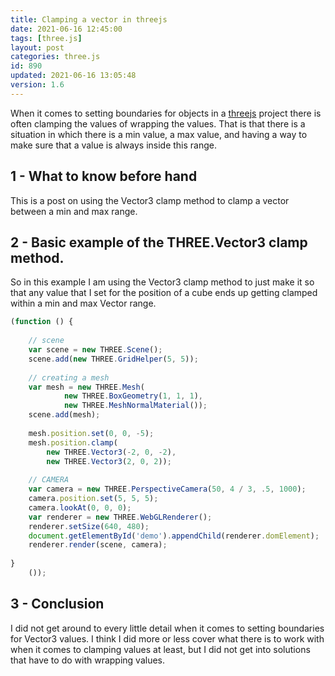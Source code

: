 ```yaml
---
title: Clamping a vector in threejs
date: 2021-06-16 12:45:00
tags: [three.js]
layout: post
categories: three.js
id: 890
updated: 2021-06-16 13:05:48
version: 1.6
---
```


When it comes to setting boundaries for objects in a [threejs](https://threejs.org/docs/index.html#manual/en/introduction/Creating-a-scene) project there is often clamping the values of wrapping the values. That is that there is a situation in which there is a min value, a max value, and having a way to make sure that a value is always inside this range.

<!-- more -->

## 1 - What to know before hand

This is a post on using the Vector3 clamp method to clamp a vector between a min and max range.

## 2 - Basic example of the THREE.Vector3 clamp method.

So in this example I am using the Vector3 clamp method to just make it so that any value that I set for the position of a cube ends up getting clamped within a min and max Vector range.

```js
(function () {
 
    // scene
    var scene = new THREE.Scene();
    scene.add(new THREE.GridHelper(5, 5));
 
    // creating a mesh
    var mesh = new THREE.Mesh(
            new THREE.BoxGeometry(1, 1, 1),
            new THREE.MeshNormalMaterial());
    scene.add(mesh);
 
    mesh.position.set(0, 0, -5);
    mesh.position.clamp(
        new THREE.Vector3(-2, 0, -2),
        new THREE.Vector3(2, 0, 2));
 
    // CAMERA
    var camera = new THREE.PerspectiveCamera(50, 4 / 3, .5, 1000);
    camera.position.set(5, 5, 5);
    camera.lookAt(0, 0, 0);
    var renderer = new THREE.WebGLRenderer();
    renderer.setSize(640, 480);
    document.getElementById('demo').appendChild(renderer.domElement);
    renderer.render(scene, camera);
 
}
    ());
```

## 3 - Conclusion

I did not get around to every little detail when it comes to setting boundaries for Vector3 values. I think I did more or less cover what there is to work with when it comes to clamping values at least, but I did not get into solutions that have to do with wrapping values.